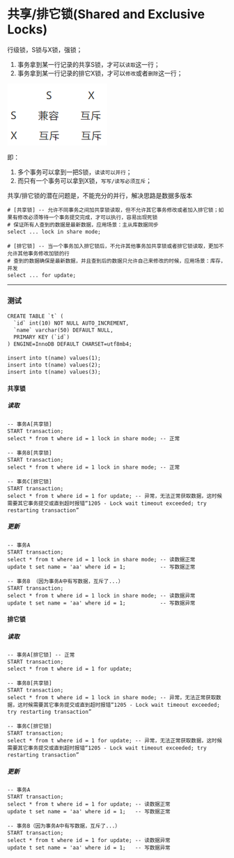 # 共享/排它锁(Shared and Exclusive Locks)

行级锁，S锁与X锁，强锁；

1. 事务拿到某一行记录的共享S锁，才可以`读取`这一行；
2. 事务拿到某一行记录的排它X锁，才可以`修改`或者`删除`这一行；

![共享排它锁兼容互斥表.png](./images/InnoDB共享排它锁兼容互斥表.png)

即：

1. 多个事务可以拿到一把S锁，`读读可以并行`；
2. 而只有一个事务可以拿到X锁，`写写/读写必须互斥`；

共享/排它锁的潜在问题是，不能充分的并行，解决思路是数据多版本

```
# [共享锁] -- 允许不同事务之间加共享锁读取，但不允许其它事务修改或者加入排它锁；如果有修改必须等待一个事务提交完成，才可以执行，容易出现死锁
# 保证所有人查到的数据是最新数据，应用场景：主从库数据同步
select ... lock in share mode;

# [排它锁] -- 当一个事务加入排它锁后，不允许其他事务加共享锁或者排它锁读取，更加不允许其他事务修改加锁的行
# 查到的数据确保是最新数据，并且查到后的数据只允许自己来修改的时候，应用场景：库存，并发
select ... for update;
```

---

### 测试

```
CREATE TABLE `t` (
  `id` int(10) NOT NULL AUTO_INCREMENT,
  `name` varchar(50) DEFAULT NULL,
  PRIMARY KEY (`id`)
) ENGINE=InnoDB DEFAULT CHARSET=utf8mb4;

insert into t(name) values(1);
insert into t(name) values(2);
insert into t(name) values(3);
```

#### 共享锁

##### 读取

```
-- 事务A[共享锁]
START transaction;
select * from t where id = 1 lock in share mode; -- 正常

-- 事务B[共享锁]
START transaction;
select * from t where id = 1 lock in share mode; -- 正常

-- 事务C[排它锁]
START transaction;
select * from t where id = 1 for update; -- 异常，无法正常获取数据，这时候需要其它事务提交或直到超时报错“1205 - Lock wait timeout exceeded; try restarting transaction”
```

##### 更新

```
-- 事务A
START transaction;
select * from t where id = 1 lock in share mode; -- 读数据正常
update t set name = 'aa' where id = 1;           -- 写数据正常

-- 事务B （因为事务A中有写数据，互斥了...）
START transaction;
select * from t where id = 1 lock in share mode; -- 读数据异常
update t set name = 'aa' where id = 1;           -- 写数据异常
```

#### 排它锁

##### 读取

```
-- 事务A[排它锁] -- 正常
START transaction;
select * from t where id = 1 for update;

-- 事务B[共享锁]
START transaction;
select * from t where id = 1 lock in share mode; -- 异常，无法正常获取数据，这时候需要其它事务提交或直到超时报错“1205 - Lock wait timeout exceeded; try restarting transaction”

-- 事务C[排它锁]
START transaction;
select * from t where id = 1 for update; -- 异常，无法正常获取数据，这时候需要其它事务提交或直到超时报错“1205 - Lock wait timeout exceeded; try restarting transaction”
```

##### 更新

```
-- 事务A
START transaction;
select * from t where id = 1 for update; -- 读数据正常
update t set name = 'aa' where id = 1;   -- 写数据正常

-- 事务B（因为事务A中有写数据，互斥了...）
START transaction;
select * from t where id = 1 for update; -- 读数据异常
update t set name = 'aa' where id = 1;   -- 写数据异常
```
